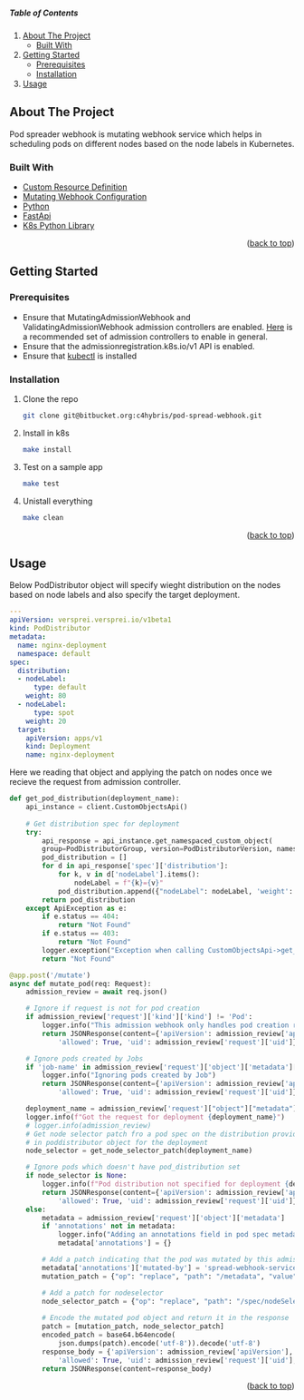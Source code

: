 <!-- TABLE OF CONTENTS -->
##### Table of Contents
  <ol>
    <li>
      <a href="#about-the-project">About The Project</a>
      <ul>
        <li><a href="#built-with">Built With</a></li>
      </ul>
    </li>
    <li>
      <a href="#getting-started">Getting Started</a>
      <ul>
        <li><a href="#prerequisites">Prerequisites</a></li>
        <li><a href="#installation">Installation</a></li>
      </ul>
    </li>
    <li><a href="#usage">Usage</a></li>
  </ol>



<!-- ABOUT THE PROJECT -->
## About The Project

Pod spreader webhook is mutating webhook service which helps in scheduling pods on different nodes based on the node labels in Kubernetes.

### Built With

* [Custom Resource Definition][crds-url]
* [Mutating Webhook Configuration][mwc-url]
* [Python][python-url]
* [FastApi][fastapi-url]
* [K8s Python Library][k8s-python-url]

<p align="right">(<a href="#readme-top">back to top</a>)</p>



<!-- GETTING STARTED -->
## Getting Started

### Prerequisites

* Ensure that MutatingAdmissionWebhook and ValidatingAdmissionWebhook admission controllers are enabled. [Here][ac-url] is a recommended set of admission controllers to enable in general.
* Ensure that the admissionregistration.k8s.io/v1 API is enabled.
* Ensure that [kubectl][kubectl-url] is installed

### Installation

1. Clone the repo
   ```sh
   git clone git@bitbucket.org:c4hybris/pod-spread-webhook.git
   ```
2. Install in k8s    
   ```sh
   make install
   ```
3. Test on a sample app
   ```sh
   make test
   ```
4. Unistall everything
   ```sh
   make clean
   ```

<p align="right">(<a href="#readme-top">back to top</a>)</p>



<!-- USAGE EXAMPLES -->
## Usage

Below PodDistributor object will specify wieght distribution on the nodes based on node labels and also specify the target deployment.
```yaml
---
apiVersion: versprei.versprei.io/v1beta1
kind: PodDistributor
metadata:
  name: nginx-deployment
  namespace: default
spec:
  distribution:
  - nodeLabel:
      type: default
    weight: 80
  - nodeLabel:
      type: spot
    weight: 20
  target:
    apiVersion: apps/v1
    kind: Deployment
    name: nginx-deployment
```

Here we reading that object and applying the patch on nodes once we recieve the request from admission controller.
```python
def get_pod_distribution(deployment_name):
    api_instance = client.CustomObjectsApi()   
    
    # Get distribution spec for deployment
    try:
        api_response = api_instance.get_namespaced_custom_object(
        group=PodDistributorGroup, version=PodDistributorVersion, namespace="default", plural=PodDistributorPlural, name=deployment_name)
        pod_distribution = []
        for d in api_response['spec']['distribution']:
            for k, v in d['nodeLabel'].items():
                nodeLabel = f"{k}={v}"
            pod_distribution.append({"nodeLabel": nodeLabel, 'weight': d['weight']})
        return pod_distribution
    except ApiException as e:
        if e.status == 404:
            return "Not Found"
        if e.status == 403:
            return "Not Found"
        logger.exception("Exception when calling CustomObjectsApi->get_namespaced_custom_object: %s\n" % e)
        return "Not Found"
```
```python
@app.post('/mutate')
async def mutate_pod(req: Request):
    admission_review = await req.json()

    # Ignore if request is not for pod creation
    if admission_review['request']['kind']['kind'] != 'Pod':
        logger.info("This admission webhook only handles pod creation requests")
        return JSONResponse(content={'apiVersion': admission_review['apiVersion'], 'kind': 'AdmissionReview', 'response': {
            'allowed': True, 'uid': admission_review['request']['uid']}})

    # Ignore pods created by Jobs
    if 'job-name' in admission_review['request']['object']['metadata']['labels']:
        logger.info("Ignoring pods created by Job")
        return JSONResponse(content={'apiVersion': admission_review['apiVersion'], 'kind': 'AdmissionReview', 'response': {
            'allowed': True, 'uid': admission_review['request']['uid']}})

    deployment_name = admission_review['request']["object"]["metadata"]["labels"]["app"]
    logger.info(f"Got the request for deployment {deployment_name}")
    # logger.info(admission_review)
    # Get node selector patch fro a pod spec on the distribution provided
    # in poddistributor object for the deployment
    node_selector = get_node_selector_patch(deployment_name)

    # Ignore pods which doesn't have pod_distribution set
    if node_selector is None:
        logger.info(f"Pod distribution not specified for deployment {deployment_name}, ignoring it.")
        return JSONResponse(content={'apiVersion': admission_review['apiVersion'], 'kind': 'AdmissionReview', 'response': {
            'allowed': True, 'uid': admission_review['request']['uid']}})
    else:
        metadata = admission_review['request']['object']['metadata']
        if 'annotations' not in metadata:
            logger.info("Adding an annotations field in pod spec metadata")
            metadata['annotations'] = {}

        # Add a patch indicating that the pod was mutated by this admission webhook
        metadata['annotations']['mutated-by'] = 'spread-webhook-service'
        mutation_patch = {"op": "replace", "path": "/metadata", "value": metadata}

        # Add a patch for nodeselector
        node_selector_patch = {"op": "replace", "path": "/spec/nodeSelector", "value": node_selector}
        
        # Encode the mutated pod object and return it in the response
        patch = [mutation_patch, node_selector_patch]
        encoded_patch = base64.b64encode(
            json.dumps(patch).encode('utf-8')).decode('utf-8')
        response_body = {'apiVersion': admission_review['apiVersion'], 'kind': 'AdmissionReview', 'response': {
            'allowed': True, 'uid': admission_review['request']['uid'], 'patchType': 'JSONPatch', 'patch': encoded_patch}}
        return JSONResponse(content=response_body)
```
<p align="right">(<a href="#readme-top">back to top</a>)</p>

<!-- MARKDOWN LINKS & IMAGES -->
<!-- https://www.markdownguide.org/basic-syntax/#reference-style-links -->
[crds-url]: https://kubernetes.io/docs/tasks/extend-kubernetes/custom-resources/custom-resource-definitions/
[mwc-url]: https://kubernetes.io/docs/reference/generated/kubernetes-api/v1.27/#mutatingwebhookconfiguration-v1-admissionregistration-k8s-io
[python-url]: https://www.python.org/
[fastapi-url]: https://fastapi.tiangolo.com/lo/
[k8s-python-url]: https://github.com/kubernetes-client/python
[kubectl-url]: https://kubernetes.io/docs/tasks/tools/#kubectl
[ac-url]: https://kubernetes.io/docs/reference/access-authn-authz/admission-controllers/#is-there-a-recommended-set-of-admission-controllers-to-use